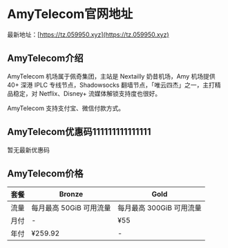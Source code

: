 # AmyTelecom官网地址

最新地址：[https://tz.059950.xyz](https://tz.059950.xyz)

## AmyTelecom介绍

AmyTelecom 机场属于佩奇集团，主站是 Nextailly 奶昔机场，Amy 机场提供 40+ 深港 IPLC 专线节点，Shadowsocks 翻墙节点，「唯云四杰」之一，主打精品稳定，对 Netflix、Disney+ 流媒体解锁支持度也很好。

AmyTelecom 支持支付宝、微信付款方式。

## AmyTelecom优惠码111111111111111

暂无最新优惠码

## AmyTelecom价格

|套餐|Bronze|Gold|
|----|----|----|
|流量|每月最高 50GiB 可用流量|每月最高 300GiB 可用流量|
|月付|-|¥55|
|年付|¥259.92|-|
